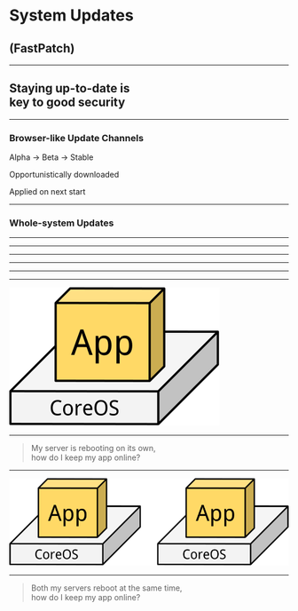 # System Updates

## (FastPatch)

***

## Staying up-to-date is <br> key to good security

***

### Browser-like Update Channels

Alpha → Beta → Stable

Opportunistically downloaded         <!-- .element: class="fragment" -->

Applied on next start                <!-- .element: class="fragment" -->

***

### Whole-system Updates

***

<!-- .slide: data-background-color="#ffffff" data-background-image="i/fastpatch-1.svg" data-background-size="80%" -->

***

<!-- .slide: data-background-color="#ffffff" data-background-image="i/fastpatch-2.svg" data-background-size="80%" data-background-transition="none" -->

***

<!-- .slide: data-background-color="#ffffff" data-background-image="i/fastpatch-3.svg" data-background-size="80%" data-background-transition="none" -->

***

<!-- .slide: data-background-color="#ffffff" data-background-image="i/fastpatch-4.svg" data-background-size="80%" -->

***

<!-- .slide: data-background-color="#ffffff" data-background-image="i/fastpatch-3.svg" data-background-size="80%" -->

***

![](i/servers-solo.svg)

***

> My server is rebooting on its own, <br> how do I keep my app online?

***

![](i/servers-duo.svg)

***

> Both my servers reboot at the same time, <br> how do I keep my app online?
